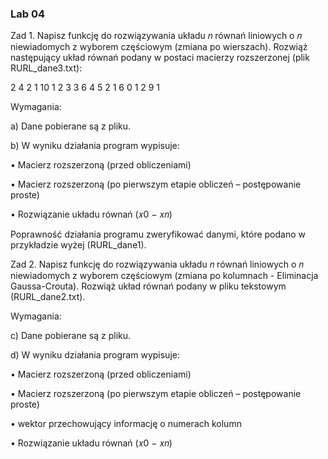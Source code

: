 <h3>Lab 04</h3>
Zad 1. Napisz funkcję do rozwiązywania układu 𝑛 równań liniowych o 𝑛 niewiadomych
z wyborem częściowym (zmiana po wierszach). Rozwiąż następujący układ równań podany
w postaci macierzy rozszerzonej (plik RURL_dane3.txt):

2 4 2 1 10
1 2 3 3 6
4 5 2 1 6
0 1 2 9 1

Wymagania:

a) Dane pobierane są z pliku.

b) W wyniku działania program wypisuje:

• Macierz rozszerzoną (przed obliczeniami)

• Macierz rozszerzoną (po pierwszym etapie obliczeń – postępowanie proste)

• Rozwiązanie układu równań (𝑥0 − 𝑥𝑛)

Poprawność działania programu zweryfikować danymi, które podano w przykładzie wyżej
(RURL_dane1).

Zad 2. Napisz funkcję do rozwiązywania układu 𝑛 równań liniowych o 𝑛 niewiadomych
z wyborem częściowym (zmiana po kolumnach - Eliminacja Gaussa-Crouta). Rozwiąż układ
równań podany w pliku tekstowym (RURL_dane2.txt).

Wymagania:

c) Dane pobierane są z pliku.

d) W wyniku działania program wypisuje:

• Macierz rozszerzoną (przed obliczeniami)

• Macierz rozszerzoną (po pierwszym etapie obliczeń – postępowanie proste)

• wektor przechowujący informację o numerach kolumn

• Rozwiązanie układu równań (𝑥0 − 𝑥𝑛)
